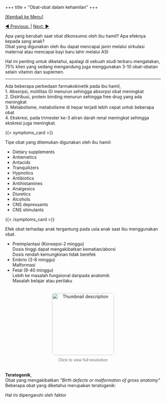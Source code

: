 +++
title = "Obat-obat dalam kehamilan"
+++

[[Kembali ke Menu]](/HIS/)

[◄ Previous: ]() | [Next: ►]()

Apa yang berubah saat obat dikonsumsi oleh ibu hamil? Apa efeknya kepada sang anak? </br> Obat yang digunakan oleh ibu dapat mencapai janin melalui sirkulasi maternal atau mencapai bayi baru lahir melalui ASI 

Hal ini penting untuk diketahui, apalagi di sebuah studi terbaru mengatakan, 75% klien yang sedang mengandung juga menggunakan 3-10 obat-obatan selain vitamin dan suplemen.

<hr>

Ada beberapa perbedaan farmakokinetik pada ibu hamil, </br> 1. Absorpsi, motilitas GI menurun sehingga absorpsi obat meningkat </br> 2. Distribusi, protein binding menurun sehingga free drug yang ada meningkat </br> 3. Metabolisme, metabolisme di hepar terjadi lebih cepat untuk beberapa obat </br> 4. Ekskresi, pada trimester ke-3 aliran darah renal meningkat sehingga ekskresi juga meningkat.

{{< symptoms_card >}}

Tipe obat yang ditemukan digunakan oleh ibu hamil:
- Dietary supplements
- Antiemetics
- Antacids
- Tranquilizers
- Hypnotics
- Antibiotics
- Antihistamines
- Analgesics
- Diuretics
- Alcohols
- CNS depressants
- CNS stimulants

{{< /symptoms_card >}}

Efek obat terhadap anak tergantung pada usia anak saat ibu menggunakan obat.
- Preimplantasi (Konsepsi-2 minggu)
	</br>Dosis tinggi dapat mengakibatkan kematian/aborsi
	</br>Dosis rendah kemungkinan tidak berefek
- Embrio (3-8 minggu)
	</br>Malformasi
- Fetal (9-40 minggu)
	</br>Lebih ke masalah fungsional daripada anatomik
	</br>Masalah belajar atau perilaku

<div style="text-align: center; margin: 2rem 0;">
  <a href="/images/fetaldev.webp" target="_blank">
    <img
      src="/images/fetaldev.webp"
      alt="Thumbnail description"
      style="width: 200px; height: auto; border-radius: 6px;"
    />
  </a>
  <p style="font-size: 0.9em; color: #666; margin-top: 0.5rem;">
    Click to view full resolution
  </p>
</div>

**Teratogenik**, </br> Obat yang mengakibatkan <i>"Birth defects or malformaton of gross anatomy"</i>
</br>Beberapa obat yang diketahui merupakan teratogenik:

Hal ini dipengaruhi oleh faktor